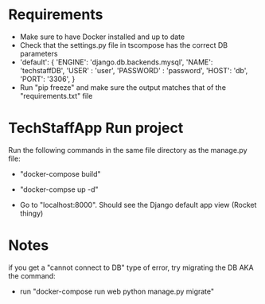 # Requirements
- Make sure to have Docker installed and up to date
- Check that the settings.py file in tscompose has the correct DB parameters 
-   'default': {
        'ENGINE': 'django.db.backends.mysql',
        'NAME': 'techstaffDB',
        'USER' : 'user',
        'PASSWORD' : 'password',
        'HOST': 'db',
        'PORT': '3306',
    }
 - Run "pip freeze" and make sure the output matches that of the "requirements.txt" file
# TechStaffApp Run project
Run the following commands in the same file directory as the manage.py file:
- "docker-compose build"   

- "docker-compse up -d"

- Go to "localhost:8000". Should see the Django default app view (Rocket thingy)

# Notes
if you get a "cannot connect to DB" type of error, try migrating the DB AKA the command:
- run "docker-compose run web python manage.py migrate"

